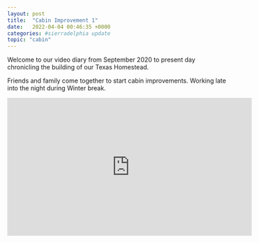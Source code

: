 ```yaml
---
layout: post
title:  "Cabin Improvement 1"
date:   2022-04-04 00:46:35 +0000
categories: #sierradelphia update
topic: "cabin"
---
```

Welcome to our video diary from September 2020 to present day chronicling the building of our Texas Homestead.

Friends and family come together to start cabin improvements. Working late into the night during Winter break.
<iframe width="560" height="315" src="https://www.youtube.com/embed/zr9Fc_WqxFc" title="YouTube video player" frameborder="0" allow="accelerometer; autoplay; clipboard-write; encrypted-media; gyroscope; picture-in-picture" allowfullscreen></iframe>